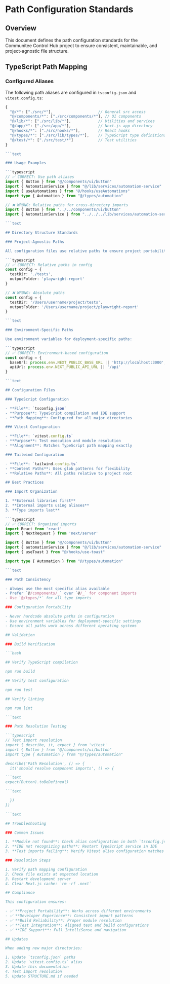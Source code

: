 # Path Configuration Standards

## Overview

This document defines the path configuration standards for the Communitee Control Hub project to ensure consistent,
maintainable, and project-agnostic file structure.

## TypeScript Path Mapping

### Configured Aliases

The following path aliases are configured in `tsconfig.json` and `vitest.config.ts`:

```typescript
{
  "@/*": ["./src/*"],                    // General src access
  "@/components/*": ["./src/components/*"], // UI components
  "@/lib/*": ["./src/lib/*"],            // Utilities and services
  "@/app/*": ["./src/app/*"],            // Next.js app directory
  "@/hooks/*": ["./src/hooks/*"],        // React hooks
  "@/types/*": ["./src/lib/types/*"],    // TypeScript type definitions
  "@/test/*": ["./src/test/*"]           // Test utilities
}

```text

### Usage Examples

```typescript
// ✅ CORRECT: Use path aliases
import { Button } from "@/components/ui/button"
import { AutomationService } from "@/lib/services/automation-service"
import { useAutomations } from "@/hooks/useAutomations"
import type { Automation } from "@/types/automation"

// ❌ WRONG: Relative paths for cross-directory imports
import { Button } from "../../components/ui/button"
import { AutomationService } from "../../../lib/services/automation-service"

```text

## Directory Structure Standards

### Project-Agnostic Paths

All configuration files use relative paths to ensure project portability:

```typescript
// ✅ CORRECT: Relative paths in config
const config = {
  testDir: './tests',
  outputFolder: 'playwright-report'
}

// ❌ WRONG: Absolute paths
const config = {
  testDir: '/Users/username/project/tests',
  outputFolder: '/Users/username/project/playwright-report'
}

```text

### Environment-Specific Paths

Use environment variables for deployment-specific paths:

```typescript
// ✅ CORRECT: Environment-based configuration
const config = {
  baseUrl: process.env.NEXT_PUBLIC_BASE_URL || 'http://localhost:3000',
  apiUrl: process.env.NEXT_PUBLIC_API_URL || '/api'
}

```text

## Configuration Files

### TypeScript Configuration

- **File**: `tsconfig.json`
- **Purpose**: TypeScript compilation and IDE support
- **Path Mapping**: Configured for all major directories

### Vitest Configuration

- **File**: `vitest.config.ts`
- **Purpose**: Test execution and module resolution
- **Alignment**: Matches TypeScript path mapping exactly

### Tailwind Configuration

- **File**: `tailwind.config.ts`
- **Content Paths**: Uses glob patterns for flexibility
- **Relative Paths**: All paths relative to project root

## Best Practices

### Import Organization

1. **External libraries first**
2. **Internal imports using aliases**
3. **Type imports last**

```typescript
// ✅ CORRECT: Organized imports
import React from 'react'
import { NextRequest } from 'next/server'

import { Button } from "@/components/ui/button"
import { automationService } from "@/lib/services/automation-service"
import { useToast } from "@/hooks/use-toast"

import type { Automation } from "@/types/automation"

```text

### Path Consistency

- Always use the most specific alias available
- Prefer `@/components/_` over `@/_` for component imports
- Use `@/types/*` for all type imports

### Configuration Portability

- Never hardcode absolute paths in configuration
- Use environment variables for deployment-specific settings
- Ensure all paths work across different operating systems

## Validation

### Build Verification

```bash

## Verify TypeScript compilation

npm run build

## Verify test configuration

npm run test

## Verify linting

npm run lint

```text

### Path Resolution Testing

```typescript
// Test import resolution
import { describe, it, expect } from 'vitest'
import { Button } from "@/components/ui/button"
import type { Automation } from "@/types/automation"

describe('Path Resolution', () => {
  it('should resolve component imports', () => {

```text
expect(Button).toBeDefined()

```text

  })
})

```text

## Troubleshooting

### Common Issues

1. **Module not found**: Check alias configuration in both `tsconfig.json` and `vitest.config.ts`
2. **IDE not recognizing paths**: Restart TypeScript service in IDE
3. **Test imports failing**: Verify Vitest alias configuration matches TypeScript

### Resolution Steps

1. Verify path mapping configuration
2. Check file exists at expected location
3. Restart development server
4. Clear Next.js cache: `rm -rf .next`

## Compliance

This configuration ensures:

- ✅ **Project Portability**: Works across different environments
- ✅ **Developer Experience**: Consistent import patterns
- ✅ **Build Reliability**: Proper module resolution
- ✅ **Test Integration**: Aligned test and build configurations
- ✅ **IDE Support**: Full IntelliSense and navigation

## Updates

When adding new major directories:

1. Update `tsconfig.json` paths
2. Update `vitest.config.ts` alias
3. Update this documentation
4. Test import resolution
5. Update STRUCTURE.md if needed
